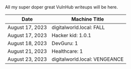 All my super doper great VulnHub writeups will be here.

Date	 	   | Machine Title
---------------|------------------------
August 17, 2023| digitalworld.local: FALL
August 17, 2023| Hacker kid: 1.0.1
August 18, 2023| DevGuru: 1
August 21, 2023| Healthcare: 1
August 23, 2023| digitalworld.local: VENGEANCE